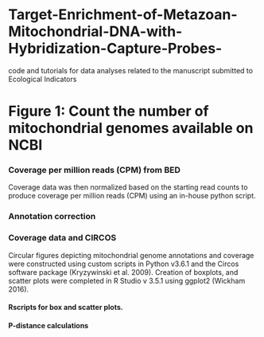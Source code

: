 # Target-Enrichment-of-Metazoan-Mitochondrial-DNA-with-Hybridization-Capture-Probes-
code and tutorials for data analyses related to the manuscript submitted to Ecological Indicators



# Figure 1: Count the number of mitochondrial genomes available on NCBI

### Coverage per million reads (CPM) from BED

Coverage data was then normalized based on the starting read counts to produce coverage per million reads (CPM) using an in-house python script. 

### Annotation correction


### Coverage data and CIRCOS

Circular figures depicting mitochondrial genome annotations and coverage were constructed using custom scripts in Python v3.6.1 and the Circos software package (Kryzywinski et al. 2009). Creation of boxplots, and scatter plots were completed in R Studio v 3.5.1 using ggplot2 (Wickham 2016).


#### Rscripts for box and scatter plots.


#### P-distance calculations
